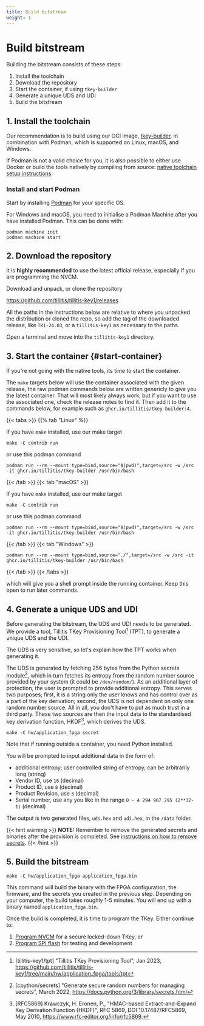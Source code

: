 ```yaml
---
title: Build bitstream
weight: 1
---
```

# Build bitstream

Building the bitstream consists of these steps:
1. Install the toolchain
2. Download the repository
3. Start the container, if using `tkey-builder`
4. Generate a unique UDS and UDI
5. Build the bitstream

## 1. Install the toolchain

Our recommendation is to build using our OCI image,
[tkey-builder](https://ghcr.io/tillitis/tkey-builder), in combination
with Podman, which is supported on Linux, macOS, and Windows.

If Podman is not a valid choice for you, it is also possible to either
use Docker or build the tools natively by compiling from source:
[native toolchain setup
instructions](https://github.com/tillitis/tillitis-key1/blob/main/doc/toolchain_setup.md).

### Install and start Podman
Start by installing [Podman](https://podman.io/docs/installation) for
your specific OS.

For Windows and macOS, you need to initialise a Podman Machine after
you have installed Podman. This can be done with:

```
podman machine init
podman machine start
```

## 2. Download the repository
It is **highly recommended** to use the latest official release,
especially if you are programming the NVCM.

Download and unpack, or clone the repository

https://github.com/tillitis/tillitis-key1/releases


All the paths in the instructions below are relative to where you
unpacked the distribution or cloned the repo, so add the tag of the
downloaded release, like `TK1-24.03`, or a `tillitis-key1` as
necessary to the paths.

Open a terminal and move into the `tillitis-key1` directory.

## 3. Start the container {#start-container}

If you're not going with the native tools, its time to start the
container.

The `make` targets below will use the container associated with the
given release, the raw podman commands below are written genericly to
give you the latest container. That will most likely always work, but
if you want to use the associated one, check the release notes to find
it. Then add it to the commands below, for example such as
`ghcr.io/tillitis/tkey-builder:4`.

{{< tabs >}}
{{% tab "Linux" %}}

If you have `make` installed, use our make target

```
make -C contrib run
```
or use this podman command
```
podman run --rm --mount type=bind,source="$(pwd)",target=/src -w /src -it ghcr.io/tillitis/tkey-builder /usr/bin/bash
```

{{< /tab >}}
{{< tab "macOS" >}}

If you have `make` installed, use our make target

```
make -C contrib run
```
or use this podman command
```
podman run --rm --mount type=bind,source="$(pwd)",target=/src -w /src -it ghcr.io/tillitis/tkey-builder /usr/bin/bash
```
{{< /tab >}}
{{< tab "Windows" >}}

```
podman run --rm --mount type=bind,source="./",target=/src -w /src -it ghcr.io/tillitis/tkey-builder /usr/bin/bash
```

{{< /tab >}}
{{< /tabs >}}


which will give you a shell prompt inside the running container. Keep
this open to run later commands.

## 4. Generate a unique UDS and UDI
Before generating the bitstream, the UDS and UDI needs to be generated.
We provide a tool, Tillitis TKey Provisioning Tool[^1] (TPT), to generate a
unique UDS and the UDI.

[^1]:[tillitis-key1/tpt] "Tillitis TKey Provisioning Tool", Jan 2023,
<https://github.com/tillitis/tillitis-key1/tree/main/hw/application_fpga/tools/tpt>

The UDS is very sensitive, so let's explain how the TPT works when
generating it.

The UDS is generated by fetching 256 bytes from the Python secrets
module[^2], which in turn fetches its entropy from the random number
source provided by your system (it could be `/dev/random/`). As an
additional layer of protection, the user is prompted to provide
additional entropy. This serves two purposes; first, it is a string
only the user knows and has control over as a part of the key
derivation; second, the UDS is not dependent on only one random
number source. All in all, you don't have to put as much trust in a
third party. These two sources are then the input data to the
standardised key derivation function, HKDF[^3], which derives the UDS.

[^2]: [cpython/secrets] "Generate secure random numbers for managing secrets", March 2022,  <https://docs.python.org/3/library/secrets.html>

[^3]: [RFC5869] Krawczyk, H. Eronen, P., "HMAC-based
Extract-and-Expand Key Derivation Function (HKDF)", RFC 5869, DOI 10.17487/RFC5869, May 2010, <https://www.rfc-editor.org/info/rfc5869>.

```
make -C hw/application_fpga secret
```

Note that if running outside a container, you need Python installed.

You will be prompted to input additional data in the form of:
- additional entropy; user controlled string of entropy, can be
  arbitrarily long (string)
- Vendor ID, use `16` (decimal)
- Product ID,  use `8` (decimal)
- Product Revision, use `3` (decimal)
- Serial number, use any you like in the range `0 - 4 294 967 295
  (2**32-1)` (decimal)

The output is two generated files, `uds.hex` and `udi.hex`, in the
`/data` folder.

{{< hint warning >}}
**NOTE:**
Remember to remove the generated secrets and binaries after the
provision is completed. See [instructions on how to remove
secrets](unlocked/nvcm/#3-remove-traces-of-build).
{{< /hint >}}

## 5. Build the bitstream

```
make -C hw/application_fpga application_fpga.bin

```

This command will build the binary with the FPGA configuration, the
firmware, and the secrets you created in the previous step. Depending
on your computer, the build takes roughly 1-5 minutes. You will end up
with a binary named `application_fpga.bin`.

Once the build is completed, it is time to program the TKey. Either
continue to:

1. [Program NVCM](unlocked/nvcm) for a secure locked-down TKey, or
2. [Program SPI flash](unlocked/spiflash) for testing and development
